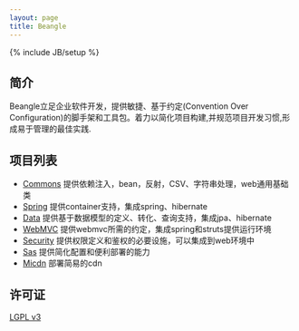```yaml
---
layout: page
title: Beangle
---
```

{% include JB/setup %}

## 简介

Beangle立足企业软件开发，提供敏捷、基于约定(Convention Over Configuration)的脚手架和工具包。着力以简化项目构建,并规范项目开发习惯,形成易于管理的最佳实践.

## 项目列表

* [Commons](/commons/index.html) 提供依赖注入，bean，反射，CSV、字符串处理，web通用基础类
* [Spring](/spring/index.html) 提供container支持，集成spring、hibernate
* [Data](/data/index.html) 提供基于数据模型的定义、转化、查询支持，集成jpa、hibernate
* [WebMVC](/webmvc/index.html) 提供webmvc所需的约定，集成spring和struts提供运行环境
* [Security](/security/index.html) 提供权限定义和鉴权的必要设施，可以集成到web环境中
* [Sas](/sas/index.html) 提供简化配置和便利部署的能力
* [Micdn](/micdn/index.html) 部署简易的cdn

## 许可证
[LGPL v3](http://www.gnu.org/licenses/lgpl.txt)
